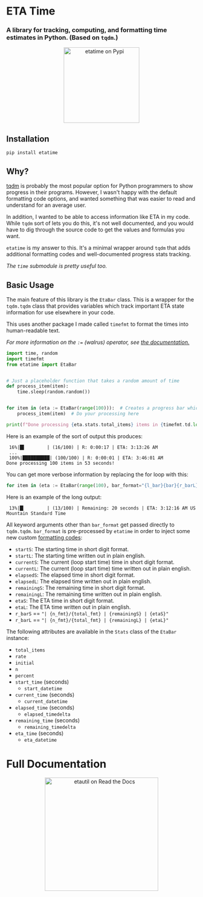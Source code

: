 # ETA Time
### A library for tracking, computing, and formatting time estimates in Python. (Based on `tqdm`.)

<p align="center"><a href="https://pypi.org/project/etatime/"><img src="https://pypi.org/static/images/logo-large.9f732b5f.svg" width="200px" alt="etatime on Pypi"></a></p>

## Installation
```commandline
pip install etatime
```

## Why?
[tqdm](https://github.com/tqdm/tqdm) is probably the most popular option for Python programmers to show progress in their programs. However, I wasn't happy with the default formatting code options, and wanted something that was easier to read and understand for an average user.

In addition, I wanted to be able to access information like ETA in my code. While `tqdm` sort of lets you do this, it's not well documented, and you would have to dig through the source code to get the values and formulas you want.

`etatime` is my answer to this. It's a minimal wrapper around `tqdm` that adds additional formatting codes and well-documented progress stats tracking.

*The `time` submodule is pretty useful too.*

## Basic Usage
The main feature of this library is the `EtaBar` class. This is a wrapper for the `tqdm.tqdm` class that provides variables which track important ETA state information for use elsewhere in your code.

This uses another package I made called `timefmt` to format the times into human-readable text.

*For more information on the `:=` (walrus) operator, see [the documentation.](https://docs.python.org/3/whatsnew/3.8.html#assignment-expressions)*

```python
import time, random
import timefmt
from etatime import EtaBar


# Just a placeholder function that takes a random amount of time
def process_item(item):
    time.sleep(random.random())


for item in (eta := EtaBar(range(100))):  # Creates a progress bar which tracks stats
    process_item(item)  # Do your processing here

print(f"Done processing {eta.stats.total_items} items in {timefmt.td.long(eta.stats.elapsed_timedelta)}!\n")
```
Here is an example of the sort of output this produces:
```
 16%|█▌        | (16/100) | R: 0:00:17 | ETA: 3:13:26 AM
 ...
 100%|██████████| (100/100) | R: 0:00:01 | ETA: 3:46:01 AM
Done processing 100 items in 53 seconds!
```

You can get more verbose information by replacing the for loop with this:
```python
for item in (eta := EtaBar(range(100), bar_format="{l_bar}{bar}{r_barL}")):
```
Here is an example of the long output:
```
 13%|█▎        | (13/100) | Remaining: 20 seconds | ETA: 3:12:16 AM US Mountain Standard Time
```

All keyword arguments other than `bar_format` get passed directly to `tqdm.tqdm`. `bar_format` is pre-processed by `etatime` in order to inject some new custom [formatting codes](https://tqdm.github.io/docs/tqdm/#tqdm-objects):
- `startS`: The starting time in short digit format.
- `startL`: The starting time written out in plain english.
- `currentS`: The current (loop start time) time in short digit format.
- `currentL`: The current (loop start time) time written out in plain english.
- `elapsedS`: The elapsed time in short digit format.
- `elapsedL`: The elapsed time written out in plain english.
- `remainingS`: The remaining time in short digit format.
- `remainingL`: The remaining time written out in plain english.
- `etaS`: The ETA time in short digit format.
- `etaL`: The ETA time written out in plain english.
- `r_barS` == `"| {n_fmt}/{total_fmt} | {remainingS} | {etaS}"`
- `r_barL` == `"| {n_fmt}/{total_fmt} | {remainingL} | {etaL}"`

The following attributes are available in the `Stats` class of the `EtaBar` instance:
- `total_items`
- `rate`
- `initial`
- `n`
- `percent`
- `start_time` (seconds)
  - `start_datetime`
- `current_time` (seconds)
  - `current_datetime`
- `elapsed_time` (seconds)
  - `elapsed_timedelta`
- `remaining_time` (seconds)
  - `remaining_timedelta`
- `eta_time` (seconds)
  - `eta_datetime`

# Full Documentation
<p align="center"><a href="https://etatime.readthedocs.io/en/latest/index.html"><img src="https://brand-guidelines.readthedocs.org/_images/logo-wordmark-vertical-dark.png" width="300px" alt="etautil on Read the Docs"></a></p>
